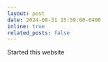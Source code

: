 ```yaml
---
layout: post
date: 2024-08-31 15:59:00-0400
inline: true
related_posts: false
---
```


Started this website